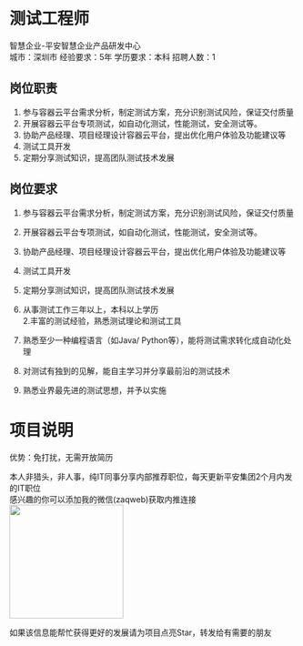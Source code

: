 # 测试工程师
智慧企业-平安智慧企业产品研发中心  
城市：深圳市 经验要求：5年 学历要求：本科  招聘人数：1

## 岗位职责
1. 参与容器云平台需求分析，制定测试方案，充分识别测试风险，保证交付质量   
2. 开展容器云平台专项测试，如自动化测试，性能测试，安全测试等。   
3. 协助产品经理、项目经理设计容器云平台，提出优化用户体验及功能建议等   
4. 测试工具开发   
5. 定期分享测试知识，提高团队测试技术发展

## 岗位要求
1. 参与容器云平台需求分析，制定测试方案，充分识别测试风险，保证交付质量   
2. 开展容器云平台专项测试，如自动化测试，性能测试，安全测试等。   
3. 协助产品经理、项目经理设计容器云平台，提出优化用户体验及功能建议等   
4. 测试工具开发   
5. 定期分享测试知识，提高团队测试技术发展   
    
   
   
1. 从事测试工作三年以上，本科以上学历   
2.丰富的测试经验，熟悉测试理论和测试工具   
3. 熟悉至少一种编程语言（如Java/ Python等），能将测试需求转化成自动化处理   
4. 对测试有独到的见解，能自主学习并分享最前沿的测试技术   
5. 熟悉业界最先进的测试思想，并予以实施

# 项目说明

优势：免打扰，无需开放简历

本人非猎头，非人事，纯IT同事分享内部推荐职位，每天更新平安集团2个月内发的IT职位  
感兴趣的你可以添加我的微信(zaqweb)获取内推连接  
<img src="https://github.com/zaqweb/PA-IT-JOBS/blob/master/WechatICode.jpeg"  height="200" width="200">

如果该信息能帮忙获得更好的发展请为项目点亮Star，转发给有需要的朋友




